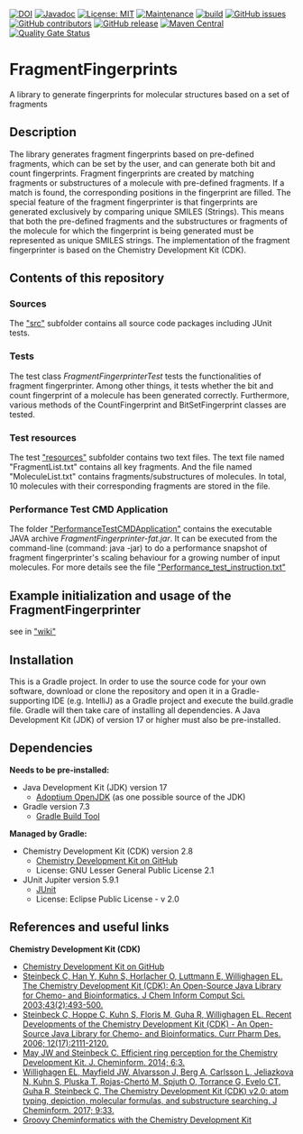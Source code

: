 [![DOI](https://zenodo.org/badge/548827010.svg)](https://zenodo.org/doi/10.5281/zenodo.7998215)
[![Javadoc](https://img.shields.io/badge/JavaDoc-Online-green)](https://jonasschaub.github.io/FragmentFingerprints/javadoc/latest/index.html)
[![License: MIT](https://img.shields.io/badge/License-MIT-yellow.svg)](https://opensource.org/licenses/MIT)
[![Maintenance](https://img.shields.io/badge/Maintained%3F-yes-blue.svg)](https://GitHub.com/JonasSchaub/FragmentFingerprints/graphs/commit-activity)
[![build](https://github.com/JonasSchaub/FragmentFingerprints/actions/workflows/gradle.yml/badge.svg)](https://github.com/JonasSchaub/FragmentFingerprints/actions/workflows/gradle.yml)
[![GitHub issues](https://img.shields.io/github/issues/JonasSchaub/FragmentFingerprints.svg)](https://GitHub.com/JonasSchaub/FragmentFingerprints/issues/)
[![GitHub contributors](https://img.shields.io/github/contributors/JonasSchaub/FragmentFingerprints.svg)](https://GitHub.com/JonasSchaub/FragmentFingerprints/graphs/contributors/)
[![GitHub release](https://img.shields.io/github/release/JonasSchaub/FragmentFingerprints.svg)](https://github.com/JonasSchaub/FragmentFingerprints/releases/)
[![Maven Central](https://maven-badges.herokuapp.com/maven-central/io.github.jonasschaub/FragmentFingerprints/badge.svg)](https://maven-badges.herokuapp.com/maven-central/io.github.jonasschaub/FragmentFingerprints)
[![Quality Gate Status](https://sonarcloud.io/api/project_badges/measure?project=JonasSchaub_FragmentFingerprints&metric=alert_status)](https://sonarcloud.io/summary/new_code?id=JonasSchaub_FragmentFingerprints)
# FragmentFingerprints
A library to generate fingerprints for molecular structures based on a set of fragments

## Description
The library generates fragment fingerprints based on pre-defined fragments, 
which can be set by the user, and can generate both bit and count fingerprints. 
Fragment fingerprints are created by matching fragments or substructures of a 
molecule with pre-defined fragments. If a match is found, the corresponding positions 
in the fingerprint are filled. The special feature of the fragment fingerprinter is that fingerprints 
are generated exclusively by comparing unique SMILES (Strings). This means that both the pre-defined fragments and 
the substructures or fragments of the molecule for which the fingerprint is 
being generated must be represented as unique SMILES strings. The implementation of the fragment fingerprinter is based on
the Chemistry Development Kit (CDK).

## Contents of this repository
### Sources
The <a href="https://github.com/JonasSchaub/FragmentFingerprints/tree/main/src">"src"</a> subfolder contains
all source code packages including JUnit tests.

### Tests
The test class <i>FragmentFingerprinterTest</i> tests the functionalities of fragment fingerprinter.
Among other things, it tests whether the bit and count fingerprint of a molecule has been generated 
correctly. Furthermore, various methods of the CountFingerprint and 
BitSetFingerprint classes are tested.

### Test resources
The test <a href="https://github.com/JonasSchaub/FragmentFingerprints/tree/FragmentFingerprint/src/test/resources/de/unijena/cheminf/fragment/fingerprint">"resources"</a> subfolder
contains two text files. The text file named "FragmentList.txt" contains all key fragments. And the file 
named "MoleculeList.txt" contains fragments/substructures of molecules. 
In total, 10 molecules with their corresponding fragments are stored in the file.

### Performance Test CMD Application
The folder <a href="https://github.com/JonasSchaub/FragmentFingerprints/tree/FragmentFingerprint/PerformanceTestCMDApplication">"PerformanceTestCMDApplication"</a>
contains the executable JAVA archive <i>FragmentFingerprinter-fat.jar</i>.
It can be executed from the command-line (command: java -jar) to do a performance snapshot of fragment fingerprinter's scaling behaviour for
a growing number of input molecules.
For more details see the file <a href="https://github.com/JonasSchaub/FragmentFingerprints/blob/FragmentFingerprint/PerformanceTestCMDApplication/Performance_test_instruction.txt">"Performance_test_instruction.txt"</a>

## Example initialization and usage of the FragmentFingerprinter
see in <a href="https://github.com/JonasSchaub/FragmentFingerprints/wiki">"wiki"</a>

## Installation
This is a Gradle project. In order to use the source code for your own software, download or clone the repository and 
open it in a Gradle-supporting IDE (e.g. IntelliJ) as a Gradle project and execute the build.gradle file. 
Gradle will then take care of installing all dependencies. A Java Development Kit (JDK) of version 17 or higher must also
be pre-installed.

## Dependencies
**Needs to be pre-installed:**
* Java Development Kit (JDK) version 17
  * [Adoptium OpenJDK](https://adoptium.net) (as one possible source of the JDK)
* Gradle version 7.3
  * [Gradle Build Tool](https://gradle.org)

**Managed by Gradle:**
* Chemistry Development Kit (CDK) version 2.8
  * [Chemistry Development Kit on GitHub](https://cdk.github.io/)
  * License: GNU Lesser General Public License 2.1
* JUnit Jupiter version 5.9.1
  * [JUnit ](https://junit.org/junit5/)
  * License: Eclipse Public License - v 2.0

## References and useful links
**Chemistry Development Kit (CDK)**
* [Chemistry Development Kit on GitHub](https://cdk.github.io/)
* [Steinbeck C, Han Y, Kuhn S, Horlacher O, Luttmann E, Willighagen EL. The Chemistry Development Kit (CDK): An Open-Source Java Library for Chemo- and Bioinformatics. J Chem Inform Comput Sci. 2003;43(2):493-500.](https://dx.doi.org/10.1021%2Fci025584y)
* [Steinbeck C, Hoppe C, Kuhn S, Floris M, Guha R, Willighagen EL. Recent Developments of the Chemistry Development Kit (CDK) - An Open-Source Java Library for Chemo- and Bioinformatics. Curr Pharm Des. 2006; 12(17):2111-2120.](https://doi.org/10.2174/138161206777585274)
* [May JW and Steinbeck C. Efficient ring perception for the Chemistry Development Kit. J. Cheminform. 2014; 6:3.](https://dx.doi.org/10.1186%2F1758-2946-6-3)
* [Willighagen EL, Mayfield JW, Alvarsson J, Berg A, Carlsson L, Jeliazkova N, Kuhn S, Pluska T, Rojas-Chertó M, Spjuth O, Torrance G, Evelo CT, Guha R, Steinbeck C, The Chemistry Development Kit (CDK) v2.0: atom typing, depiction, molecular formulas, and substructure searching. J Cheminform. 2017; 9:33.](https://doi.org/10.1186/s13321-017-0220-4)
* [Groovy Cheminformatics with the Chemistry Development Kit](https://github.com/egonw/cdkbook)


